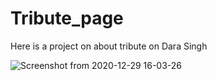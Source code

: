 # Tribute_page
Here is a project on about tribute on Dara Singh

![Screenshot from 2020-12-29 16-03-26](https://user-images.githubusercontent.com/45648611/114189866-4c426400-9968-11eb-8358-57dff09475ec.PNG)
